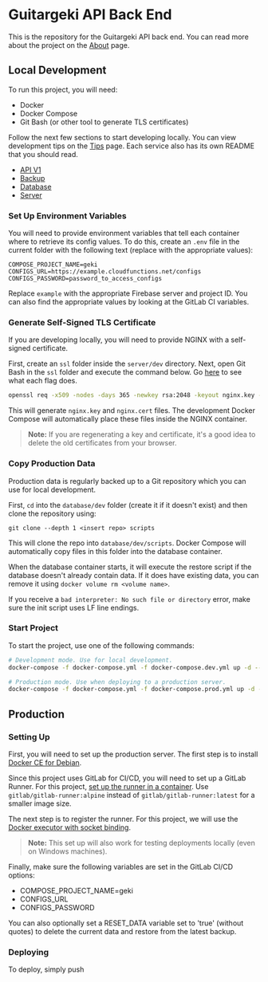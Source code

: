 # Guitargeki API Back End

This is the repository for the Guitargeki API back end. You can read more about the project on the [About](./docs/About.md) page.

## Local Development

To run this project, you will need:

 - Docker
 - Docker Compose
 - Git Bash (or other tool to generate TLS certificates)

Follow the next few sections to start developing locally. You can view development tips on the [Tips](./docs/Tips.md) page. Each service also has its own README that you should read.

 - [API V1](./api-v1/README.md)
 - [Backup](./backup/README.md)
 - [Database](./database/README.md)
 - [Server](./server/README.md)

### Set Up Environment Variables

You will need to provide environment variables that tell each container where to retrieve its config values. To do this, create an `.env` file in the current folder with the following text (replace with the appropriate values):

```
COMPOSE_PROJECT_NAME=geki
CONFIGS_URL=https://example.cloudfunctions.net/configs
CONFIGS_PASSWORD=password_to_access_configs
```

Replace `example` with the appropriate Firebase server and project ID. You can also find the appropriate values by looking at the GitLab CI variables.

### Generate Self-Signed TLS Certificate

If you are developing locally, you will need to provide NGINX with a self-signed certificate.

First, create an `ssl` folder inside the `server/dev` directory. Next, open Git Bash in the `ssl` folder and execute the command below. Go [here](https://scmquest.com/nginx-docker-container-with-https-protocol/) to see what each flag does.


```cmd
openssl req -x509 -nodes -days 365 -newkey rsa:2048 -keyout nginx.key -out nginx.crt
```

This will generate `nginx.key` and `nginx.cert` files. The development Docker Compose will automatically place these files inside the NGINX container.

>**Note:** If you are regenerating a key and certificate, it's a good idea to delete the old certificates from your browser.

### Copy Production Data

Production data is regularly backed up to a Git repository which you can use for local development.

First, `cd` into the `database/dev` folder (create it if it doesn't exist) and then clone the repository using:

```
git clone --depth 1 <insert repo> scripts
```

This will clone the repo into `database/dev/scripts`. Docker Compose will automatically copy files in this folder into the database container.

When the database container starts, it will execute the restore script if the database doesn't already contain data. If it does have existing data, you can remove it using `docker volume rm <volume name>`.

If you receive a `bad interpreter: No such file or directory` error, make sure the init script uses LF line endings.

### Start Project

To start the project, use one of the following commands:

```sh
# Development mode. Use for local development.
docker-compose -f docker-compose.yml -f docker-compose.dev.yml up -d --build

# Production mode. Use when deploying to a production server.
docker-compose -f docker-compose.yml -f docker-compose.prod.yml up -d --build
```

## Production

### Setting Up

First, you will need to set up the production server. The first step is to install [Docker CE for Debian](https://docs.docker.com/install/linux/docker-ce/debian/).

Since this project uses GitLab for CI/CD, you will need to set up a GitLab Runner. For this project, [set up the runner in a container](https://docs.gitlab.com/runner/install/docker.html). Use `gitlab/gitlab-runner:alpine` instead of `gitlab/gitlab-runner:latest` for a smaller image size.

The next step is to register the runner. For this project, we will use the [Docker executor with socket binding](https://docs.gitlab.com/ee/ci/docker/using_docker_build.html#use-docker-socket-binding).

>**Note:** This set up will also work for testing deployments locally (even on Windows machines).

Finally, make sure the following variables are set in the GitLab CI/CD options:

 - COMPOSE_PROJECT_NAME=geki
 - CONFIGS_URL
 - CONFIGS_PASSWORD

You can also optionally set a RESET_DATA variable set to 'true' (without quotes) to delete the current data and restore from the latest backup.

### Deploying

To deploy, simply push 